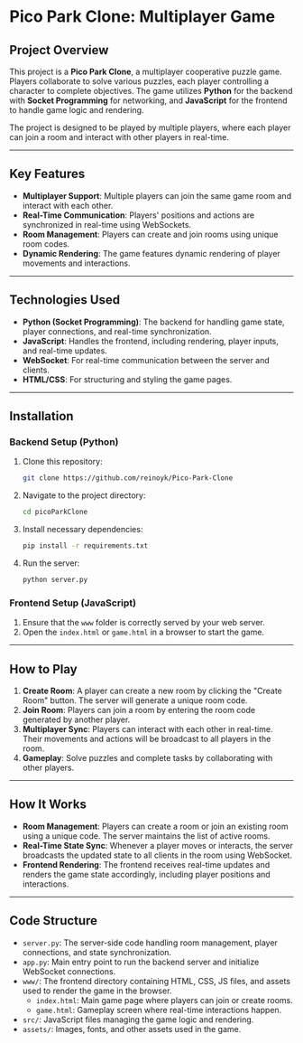 # **Pico Park Clone: Multiplayer Game**

## **Project Overview**

This project is a **Pico Park Clone**, a multiplayer cooperative puzzle game. Players collaborate to solve various puzzles, each player controlling a character to complete objectives. The game utilizes **Python** for the backend with **Socket Programming** for networking, and **JavaScript** for the frontend to handle game logic and rendering.

The project is designed to be played by multiple players, where each player can join a room and interact with other players in real-time.

---

## **Key Features**

-   **Multiplayer Support**: Multiple players can join the same game room and interact with each other.
-   **Real-Time Communication**: Players' positions and actions are synchronized in real-time using WebSockets.
-   **Room Management**: Players can create and join rooms using unique room codes.
-   **Dynamic Rendering**: The game features dynamic rendering of player movements and interactions.

---

## **Technologies Used**

-   **Python (Socket Programming)**: The backend for handling game state, player connections, and real-time synchronization.
-   **JavaScript**: Handles the frontend, including rendering, player inputs, and real-time updates.
-   **WebSocket**: For real-time communication between the server and clients.
-   **HTML/CSS**: For structuring and styling the game pages.

---

## **Installation**

### **Backend Setup (Python)**

1.  Clone this repository:
    ```bash
    git clone https://github.com/reinoyk/Pico-Park-Clone
    ```
2.  Navigate to the project directory:
    ```bash
    cd picoParkClone
    ```
3.  Install necessary dependencies:
    ```bash
    pip install -r requirements.txt
    ```
4.  Run the server:
    ```bash
    python server.py
    ```

### **Frontend Setup (JavaScript)**

1.  Ensure that the `www` folder is correctly served by your web server.
2.  Open the `index.html` or `game.html` in a browser to start the game.

---

## **How to Play**

1.  **Create Room**: A player can create a new room by clicking the "Create Room" button. The server will generate a unique room code.
2.  **Join Room**: Players can join a room by entering the room code generated by another player.
3.  **Multiplayer Sync**: Players can interact with each other in real-time. Their movements and actions will be broadcast to all players in the room.
4.  **Gameplay**: Solve puzzles and complete tasks by collaborating with other players.

---

## **How It Works**

-   **Room Management**: Players can create a room or join an existing room using a unique code. The server maintains the list of active rooms.
-   **Real-Time State Sync**: Whenever a player moves or interacts, the server broadcasts the updated state to all clients in the room using WebSocket.
-   **Frontend Rendering**: The frontend receives real-time updates and renders the game state accordingly, including player positions and interactions.

---

## **Code Structure**

-   `server.py`: The server-side code handling room management, player connections, and state synchronization.
-   `app.py`: Main entry point to run the backend server and initialize WebSocket connections.
-   `www/`: The frontend directory containing HTML, CSS, JS files, and assets used to render the game in the browser.
    -   `index.html`: Main game page where players can join or create rooms.
    -   `game.html`: Gameplay screen where real-time interactions happen.
-   `src/`: JavaScript files managing the game logic and rendering.
-   `assets/`: Images, fonts, and other assets used in the game.
